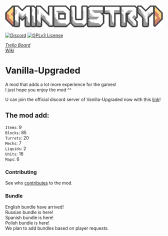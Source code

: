 ![Logo](sprites-override/ui/logo.png) 

[![Discord](https://img.shields.io/discord/730535373306069114)](https://discord.gg/TQpdDKn)
[![GPLv3 License](https://img.shields.io/badge/License-GPL%20v3-yellow.svg)](LICENSE)

_[Trello Board](https://trello.com/b/kT6zadVS/vanilla-upgraded-trello)_
<br>_[Wiki](https://voz8duh.wixsite.com/vanilla-upgraded)_ 

# Vanilla-Upgraded
A mod that adds a lot more experience for the games!
<br>I just hope you enjoy the mod ^^

U can join the official discord server of Vanilla-Upgraded now with this [link](https://discord.gg/TQpdDKn)!

## The mod add: 
`Items`: 9
<br>`Blocks`: 85
<br>`Turrets`: 20
<br>`Mechs`: 7
<br>`Liquids`: 2
<br>`Units`: 16
<br>`Maps`: 6

### Contributing

See who [contributes](CONTRIBUTING.md) to the mod.

### Bundle 
English bundle have arrived! 
<br>Russian bundle is here! 
<br>Spanish bundle is here! 
<br>Polish bundle is here!
<br>We plan to add bundles based on player requests. 
